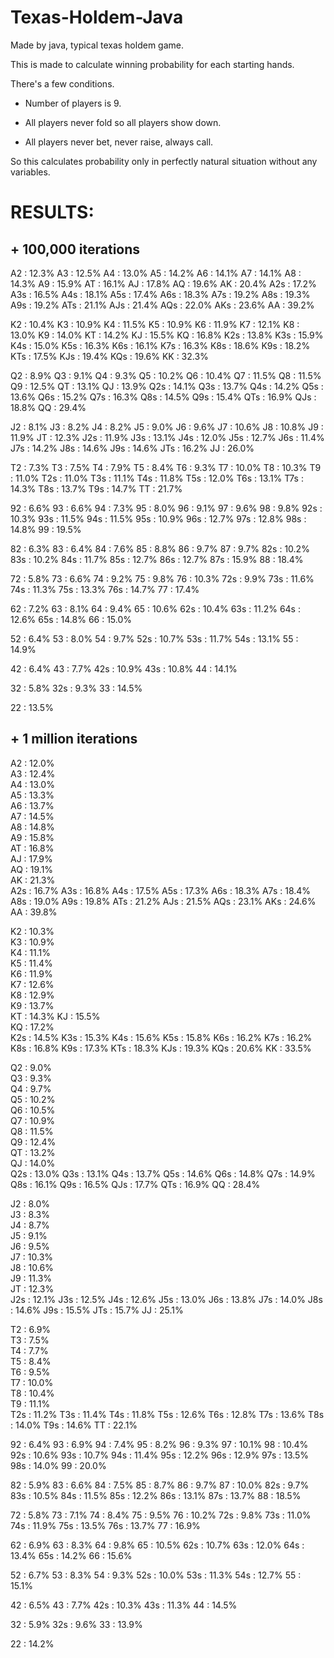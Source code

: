 # Texas-Holdem-Java
Made by java, typical texas holdem game.


This is made to calculate winning probability for each starting hands.

There's a few conditions.

- Number of players is 9.

- All players never fold so all players show down.

- All players never bet, never raise, always call.


So this calculates probability only in perfectly natural situation without any variables.


# RESULTS:

## + 100,000 iterations

A2 : 12.3% 
A3 : 12.5% 
A4 : 13.0% 
A5 : 14.2% 
A6 : 14.1% 
A7 : 14.1% 
A8 : 14.3% 
A9 : 15.9% 
AT : 16.1% 
AJ : 17.8% 
AQ : 19.6% 
AK : 20.4% 
A2s : 17.2% 
A3s : 16.5% 
A4s : 18.1% 
A5s : 17.4% 
A6s : 18.3% 
A7s : 19.2% 
A8s : 19.3% 
A9s : 19.2% 
ATs : 21.1% 
AJs : 21.4% 
AQs : 22.0% 
AKs : 23.6% 
AA : 39.2% 



K2 : 10.4% 
K3 : 10.9% 
K4 : 11.5% 
K5 : 10.9% 
K6 : 11.9% 
K7 : 12.1% 
K8 : 13.0% 
K9 : 14.0% 
KT : 14.2% 
KJ : 15.5% 
KQ : 16.8%
K2s : 13.8%
K3s : 15.9%
K4s : 15.0%
K5s : 16.3%
K6s : 16.1%
K7s : 16.3%
K8s : 18.6%
K9s : 18.2%
KTs : 17.5%
KJs : 19.4%
KQs : 19.6%
KK : 32.3%



Q2 : 8.9%
Q3 : 9.1%
Q4 : 9.3%
Q5 : 10.2%
Q6 : 10.4%
Q7 : 11.5%
Q8 : 11.5%
Q9 : 12.5%
QT : 13.1%
QJ : 13.9%
Q2s : 14.1%
Q3s : 13.7%
Q4s : 14.2%
Q5s : 13.6%
Q6s : 15.2%
Q7s : 16.3%
Q8s : 14.5%
Q9s : 15.4%
QTs : 16.9%
QJs : 18.8%
QQ : 29.4%



J2 : 8.1%
J3 : 8.2%
J4 : 8.2%
J5 : 9.0%
J6 : 9.6%
J7 : 10.6%
J8 : 10.8%
J9 : 11.9%
JT : 12.3%
J2s : 11.9%
J3s : 13.1%
J4s : 12.0%
J5s : 12.7%
J6s : 11.4%
J7s : 14.2%
J8s : 14.6%
J9s : 14.6%
JTs : 16.2%
JJ : 26.0%



T2 : 7.3%
T3 : 7.5%
T4 : 7.9%
T5 : 8.4%
T6 : 9.3%
T7 : 10.0%
T8 : 10.3%
T9 : 11.0%
T2s : 11.0%
T3s : 11.1%
T4s : 11.8%
T5s : 12.0%
T6s : 13.1%
T7s : 14.3%
T8s : 13.7%
T9s : 14.7%
TT : 21.7%



92 : 6.6%
93 : 6.6%
94 : 7.3%
95 : 8.0%
96 : 9.1%
97 : 9.6%
98 : 9.8%
92s : 10.3%
93s : 11.5%
94s : 11.5%
95s : 10.9%
96s : 12.7%
97s : 12.8%
98s : 14.8%
99 : 19.5%



82 : 6.3%
83 : 6.4%
84 : 7.6%
85 : 8.8%
86 : 9.7%
87 : 9.7%
82s : 10.2%
83s : 10.2%
84s : 11.7%
85s : 12.7%
86s : 12.7%
87s : 15.9%
88 : 18.4%



72 : 5.8%
73 : 6.6%
74 : 9.2%
75 : 9.8%
76 : 10.3%
72s : 9.9%
73s : 11.6%
74s : 11.3%
75s : 13.3%
76s : 14.7%
77 : 17.4%



62 : 7.2%
63 : 8.1%
64 : 9.4%
65 : 10.6%
62s : 10.4%
63s : 11.2%
64s : 12.6%
65s : 14.8%
66 : 15.0%



52 : 6.4%
53 : 8.0%
54 : 9.7%
52s : 10.7%
53s : 11.7%
54s : 13.1%
55 : 14.9%



42 : 6.4%
43 : 7.7%
42s : 10.9%
43s : 10.8%
44 : 14.1%



32 : 5.8%
32s : 9.3%
33 : 14.5%



22 : 13.5%



## + 1 million iterations

A2 : 12.0%	
A3 : 12.4%	
A4 : 13.0%	
A5 : 13.3%	
A6 : 13.7%	
A7 : 14.5%	
A8 : 14.8%	
A9 : 15.8%	
AT : 16.8%	
AJ : 17.9%	
AQ : 19.1%	
AK : 21.3%	
A2s : 16.7%	
A3s : 16.8%	
A4s : 17.5%	
A5s : 17.3%	
A6s : 18.3%	
A7s : 18.4% 
A8s : 19.0%	
A9s : 19.8%	
ATs : 21.2%	
AJs : 21.5%	
AQs : 23.1%	
AKs : 24.6%	
AA : 39.8%	




K2 : 10.3%	
K3 : 10.9%	
K4 : 11.1%	
K5 : 11.4%	
K6 : 11.9%	
K7 : 12.6%	
K8 : 12.9%	
K9 : 13.7%	
KT : 14.3%
KJ : 15.5%	
KQ : 17.2%	
K2s : 14.5%	
K3s : 15.3%	
K4s : 15.6%	
K5s : 15.8%	
K6s : 16.2%	
K7s : 16.2%	
K8s : 16.8%	
K9s : 17.3%	
KTs : 18.3%	
KJs : 19.3%	
KQs : 20.6%	
KK : 33.5%	



Q2 : 9.0%	
Q3 : 9.3%	
Q4 : 9.7%	
Q5 : 10.2%	
Q6 : 10.5%	
Q7 : 10.9%	
Q8 : 11.5%	
Q9 : 12.4%	
QT : 13.2%	
QJ : 14.0%	
Q2s : 13.0%	
Q3s : 13.1%	
Q4s : 13.7%	
Q5s : 14.6%
Q6s : 14.8%	
Q7s : 14.9%	
Q8s : 16.1%	
Q9s : 16.5%	
QJs : 17.7%	
QTs : 16.9%	
QQ : 28.4%		



J2 : 8.0%	
J3 : 8.3%	
J4 : 8.7%	
J5 : 9.1%	
J6 : 9.5%	
J7 : 10.3%	
J8 : 10.6%	
J9 : 11.3%	
JT : 12.3%	
J2s : 12.1%	
J3s : 12.5%	
J4s : 12.6%	
J5s : 13.0%	
J6s : 13.8%	
J7s : 14.0%	
J8s : 14.6%	
J9s : 15.5%	
JTs : 15.7%	
JJ : 25.1%	




T2 : 6.9%	
T3 : 7.5%	
T4 : 7.7%	
T5 : 8.4%	
T6 : 9.5%	
T7 : 10.0%	
T8 : 10.4%	
T9 : 11.1%	
T2s : 11.2%	
T3s : 11.4%	
T4s : 11.8%	
T5s : 12.6%	
T6s : 12.8%	
T7s : 13.6%	
T8s : 14.0%	
T9s : 14.6%	
TT : 22.1%	



92 : 6.4%
93 : 6.9%
94 : 7.4%
95 : 8.2%
96 : 9.3%
97 : 10.1%
98 : 10.4%
92s : 10.6%
93s : 10.7%
94s : 11.4%
95s : 12.2%
96s : 12.9%
97s : 13.5%
98s : 14.0%
99 : 20.0%


82 : 5.9%
83 : 6.6%
84 : 7.5%
85 : 8.7%
86 : 9.7%
87 : 10.0%
82s : 9.7%
83s : 10.5%
84s : 11.5%
85s : 12.2%
86s : 13.1%
87s : 13.7%
88 : 18.5%



72 : 5.8%
73 : 7.1%
74 : 8.4%
75 : 9.5%
76 : 10.2%
72s : 9.8%
73s : 11.0%
74s : 11.9%
75s : 13.5%
76s : 13.7%
77 : 16.9%



62 : 6.9%
63 : 8.3%
64 : 9.8%
65 : 10.5%
62s : 10.7%
63s : 12.0%
64s : 13.4%
65s : 14.2%
66 : 15.6%



52 : 6.7%
53 : 8.3%
54 : 9.3%
52s : 10.0%
53s : 11.3%
54s : 12.7%
55 : 15.1%



42 : 6.5%
43 : 7.7%
42s : 10.3%
43s : 11.3%
44 : 14.5%



32 : 5.9%
32s : 9.6%
33 : 13.9%



22 : 14.2%
